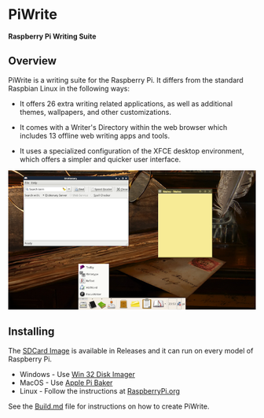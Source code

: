 # PiWrite

**Raspberry Pi Writing Suite**

## Overview

PiWrite is a writing suite for the Raspberry Pi. It differs from the standard Raspbian Linux in the following ways:

* It offers 26 extra writing related applications, as well as additional themes, wallpapers, and other customizations.

* It comes with a Writer's Directory within the web browser which includes 13 offline web writing apps and tools.

* It uses a specialized configuration of the XFCE desktop environment, which offers a simpler and quicker user interface.

![ScreenShot](Resources/ScreenShots/example800x.png)

## Installing

The [SDCard Image](https://github.com/nate2squared/piwrite/releases) is available in Releases and it can run on every model of Raspberry Pi.

* Windows - Use [Win 32 Disk Imager](http://sourceforge.net/projects/win32diskimager/)
* MacOS - Use [Apple Pi Baker](http://www.tweaking4all.com/software/macosx-software/macosx-apple-pi-baker/)
* Linux - Follow the instructions at [RaspberryPi.org](https://www.raspberrypi.org/documentation/installation/installing-images/linux.md)

See the [Build.md](Build.md) file for instructions on how to create PiWrite.
